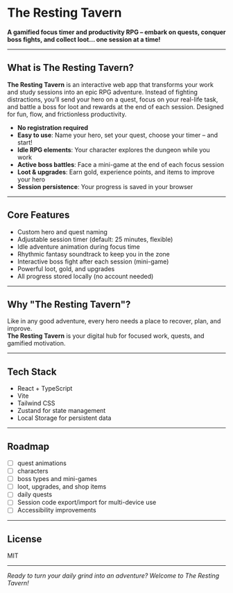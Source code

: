 # The Resting Tavern

**A gamified focus timer and productivity RPG – embark on quests, conquer boss fights, and collect loot… one session at a time!**

---

## What is The Resting Tavern?

**The Resting Tavern** is an interactive web app that transforms your work and study sessions into an epic RPG adventure. Instead of fighting distractions, you’ll send your hero on a quest, focus on your real-life task, and battle a boss for loot and rewards at the end of each session. Designed for fun, flow, and frictionless productivity.

- **No registration required**
- **Easy to use**: Name your hero, set your quest, choose your timer – and start!
- **Idle RPG elements**: Your character explores the dungeon while you work
- **Active boss battles**: Face a mini-game at the end of each focus session
- **Loot & upgrades**: Earn gold, experience points, and items to improve your hero
- **Session persistence**: Your progress is saved in your browser

---

## Core Features

- Custom hero and quest naming
- Adjustable session timer (default: 25 minutes, flexible)
- Idle adventure animation during focus time
- Rhythmic fantasy soundtrack to keep you in the zone
- Interactive boss fight after each session (mini-game)
- Powerful loot, gold, and upgrades
- All progress stored locally (no account needed)

---

## Why "The Resting Tavern"?

Like in any good adventure, every hero needs a place to recover, plan, and improve.  
**The Resting Tavern** is your digital hub for focused work, quests, and gamified motivation.

---

## Tech Stack

- React + TypeScript
- Vite
- Tailwind CSS
- Zustand for state management
- Local Storage for persistent data

---

## Roadmap

- [ ] quest animations
- [ ] characters
- [ ] boss types and mini-games
- [ ] loot, upgrades, and shop items
- [ ] daily quests
- [ ] Session code export/import for multi-device use
- [ ] Accessibility improvements

---

## License

MIT

---

_Ready to turn your daily grind into an adventure? Welcome to The Resting Tavern!_